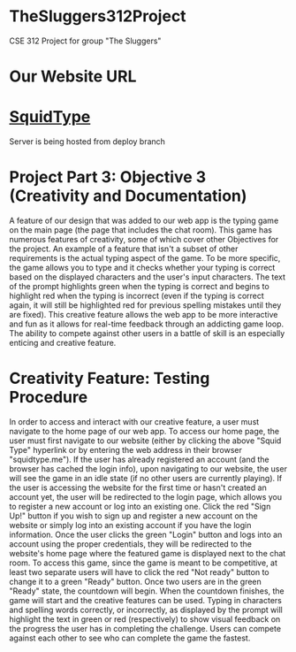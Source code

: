 # TheSluggers312Project
CSE 312 Project for group "The Sluggers"

# Our Website URL
# [SquidType](https://squidtype.me/)
Server is being hosted from deploy branch

# Project Part 3: Objective 3 (Creativity and Documentation)
A feature of our design that was added to our web app is the typing game on the main page (the page that includes the chat room). This game has numerous features of creativity, some of which cover other Objectives for the project. An example of a feature that isn't a subset of other requirements is the actual typing aspect of the game. To be more specific, the game allows you to type and it checks whether your typing is correct based on the displayed characters and the user's input characters. The text of the prompt highlights green when the typing is correct and begins to highlight red when the typing is incorrect (even if the typing is correct again, it will still be highlighted red for previous spelling mistakes until they are fixed). This creative feature allows the web app to be more interactive and fun as it allows for real-time feedback through an addicting game loop. The ability to compete against other users in a battle of skill is an especially enticing and creative feature.

# Creativity Feature: Testing Procedure
In order to access and interact with our creative feature, a user must navigate to the home page of our web app. To access our home page, the user must first navigate to our website (either by clicking the above "Squid Type" hyperlink or by entering the web address in their browser "squidtype.me"). If the user has already registered an account (and the browser has cached the login info), upon navigating to our website, the user will see the game in an idle state (if no other users are currently playing). If the user is accessing the website for the first time or hasn't created an account yet, the user will be redirected to the login page, which allows you to register a new account or log into an existing one. Click the red "Sign Up!" button if you wish to sign up and register a new account on the website or simply log into an existing account if you have the login information. Once the user clicks the green "Login" button and logs into an account using the proper credentials, they will be redirected to the website's home page where the featured game is displayed next to the chat room. To access this game, since the game is meant to be competitive, at least two separate users will have to click the red "Not ready" button to change it to a green "Ready" button. Once two users are in the green "Ready" state, the countdown will begin. When the countdown finishes, the game will start and the creative features can be used. Typing in characters and spelling words correctly, or incorrectly, as displayed by the prompt will highlight the text in green or red (respectively) to show visual feedback on the progress the user has in completing the challenge. Users can compete against each other to see who can complete the game the fastest.
